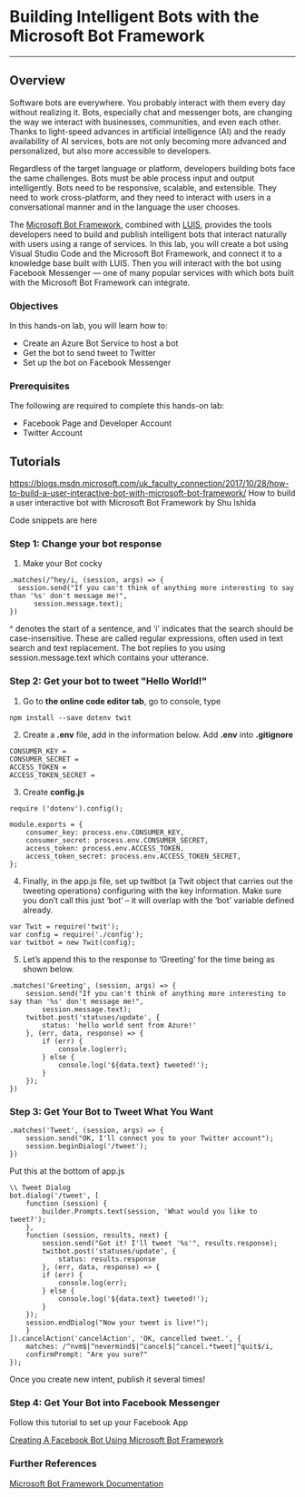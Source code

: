 <a name="HOLTitle"></a>
# Building Intelligent Bots with the Microsoft Bot Framework #

---

<a name="Overview"></a>
## Overview ##

Software bots are everywhere. You probably interact with them every day without realizing it. Bots, especially chat and messenger bots, are changing the way we interact with businesses, communities, and even each other. Thanks to light-speed advances in artificial intelligence (AI) and the ready availability of AI services, bots are not only becoming more advanced and personalized, but also more accessible to developers. 

Regardless of the target language or platform, developers building bots face the same challenges. Bots must be able process input and output intelligently. Bots need to be responsive, scalable, and extensible. They need to work cross-platform, and they need to interact with users in a conversational manner and in the language the user chooses.

The [Microsoft Bot Framework](https://dev.botframework.com/), combined with [LUIS](https://www.luis.ai/applications/), provides the tools developers need to build and publish intelligent bots that interact naturally with users using a range of services. In this lab, you will create a bot using Visual Studio Code and the Microsoft Bot Framework, and connect it to a knowledge base built with LUIS. Then you will interact with the bot using Facebook Messenger — one of many popular services with which bots built with the Microsoft Bot Framework can integrate.

<a name="Objectives"></a>
### Objectives ###

In this hands-on lab, you will learn how to:

- Create an Azure Bot Service to host a bot
- Get the bot to send tweet to Twitter
- Set up the bot on Facebook Messenger

<a name="Prerequisites"></a>
### Prerequisites ###

The following are required to complete this hands-on lab:

- Facebook Page and Developer Account
- Twitter Account 


## Tutorials ##
https://blogs.msdn.microsoft.com/uk_faculty_connection/2017/10/28/how-to-build-a-user-interactive-bot-with-microsoft-bot-framework/
How to build a user interactive bot with Microsoft Bot Framework by Shu Ishida

Code snippets are here

### Step 1: Change your bot response ###
1. Make your Bot cocky
  ```
  .matches(/^hey/i, (session, args) => {
    session.send("If you can't think of anything more interesting to say than '%s' don't message me!",
        session.message.text);
  })
  ```
  
  ^ denotes the start of a sentence, and ‘i' indicates that the search should be case-insensitive. These are called regular expressions, often used in text search and text replacement. The bot replies to you using session.message.text which contains your utterance.
  
### Step 2: Get your bot to tweet "Hello World!" ###

1. Go to **the online code editor tab**, go to console, type
```
npm install --save dotenv twit
```

2. Create a **.env** file, add in the information below. Add **.env** into **.gitignore**

```
CONSUMER_KEY = 
CONSUMER_SECRET =
ACCESS_TOKEN = 
ACCESS_TOKEN_SECRET = 
```

3. Create **config.js**
```
require ('dotenv').config();

module.exports = {
	consumer_key: process.env.CONSUMER_KEY,
	consumer_secret: process.env.CONSUMER_SECRET,
	access_token: process.env.ACCESS_TOKEN,
	access_token_secret: process.env.ACCESS_TOKEN_SECRET,	
};
```

4. Finally, in the app.js file, set up twitbot (a Twit object that carries out the tweeting operations) configuring with the key information. Make sure you don’t call this just ‘bot’ – it will overlap with the ‘bot’ variable defined already.

```
var Twit = require('twit');
var config = require('./config');
var twitbot = new Twit(config);
```

5. Let’s append this to the response to ‘Greeting’ for the time being as shown below.
```
.matches('Greeting', (session, args) => {
    session.send("If you can't think of anything more interesting to say than '%s' don't message me!",
        session.message.text);
    twitbot.post('statuses/update', {
        status: 'hello world sent from Azure!'    
    }, (err, data, response) => {
        if (err) {
            console.log(err);
        } else {
            console.log('${data.text} tweeted!');
        }
    });
})
```

### Step 3: Get Your Bot to Tweet What You Want ###
```
.matches('Tweet', (session, args) => {
    session.send("OK, I'll connect you to your Twitter account");
    session.beginDialog('/tweet');
})

```

Put this at the bottom of app.js
```
\\ Tweet Dialog
bot.dialog('/tweet', [
    function (session) {
        builder.Prompts.text(session, 'What would you like to tweet?');
    },
    function (session, results, next) {
        session.send("Got it! I'll tweet '%s'", results.response);
        twitbot.post('statuses/update', {
            status: results.response
        }, (err, data, response) => {
        if (err) {
            console.log(err);
        } else {
            console.log('${data.text} tweeted!');
        }
    });
    session.endDialog("Now your tweet is live!");
    }
]).cancelAction('cancelAction', 'OK, cancelled tweet.', {
    matches: /^nvm$|^nevermind$|^cancel$|^cancel.*tweet|^quit$/i,
    confirmPrompt: "Are you sure?"
});
```

Once you create new intent, publish it several times!


### Step 4: Get Your Bot into Facebook Messenger ###

Follow this tutorial to set up your Facebook App

[Creating A Facebook Bot Using Microsoft Bot Framework](http://aihelpwebsite.com/Blog/EntryId/7/Creating-A-Facebook-Bot-Using-Microsoft-Bot-Framework)

### Further References ###

[Microsoft Bot Framework Documentation](https://docs.microsoft.com/en-us/bot-framework/)

